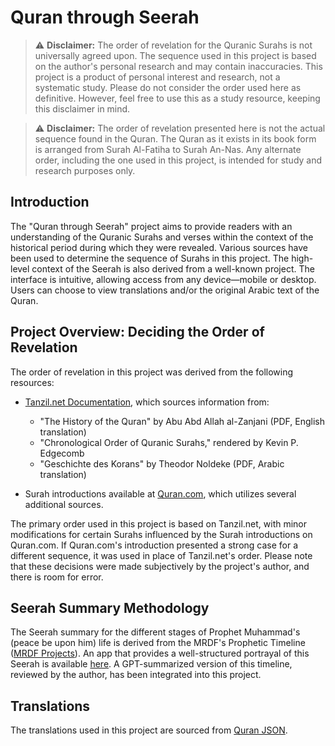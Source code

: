 # Quran through Seerah

> ⚠️ **Disclaimer:** The order of revelation for the Quranic Surahs is not universally agreed upon. The sequence used in this project is based on the author's personal research and may contain inaccuracies. This project is a product of personal interest and research, not a systematic study. Please do not consider the order used here as definitive. However, feel free to use this as a study resource, keeping this disclaimer in mind.

> ⚠️ **Disclaimer:** The order of revelation presented here is not the actual sequence found in the Quran. The Quran as it exists in its book form is arranged from Surah Al-Fatiha to Surah An-Nas. Any alternate order, including the one used in this project, is intended for study and research purposes only.

## Introduction

The "Quran through Seerah" project aims to provide readers with an understanding of the Quranic Surahs and verses within the context of the historical period during which they were revealed. Various sources have been used to determine the sequence of Surahs in this project. The high-level context of the Seerah is also derived from a well-known project. The interface is intuitive, allowing access from any device—mobile or desktop. Users can choose to view translations and/or the original Arabic text of the Quran.

## Project Overview: Deciding the Order of Revelation

The order of revelation in this project was derived from the following resources:

- [Tanzil.net Documentation](https://tanzil.net/docs/revelation_order), which sources information from:
  - "The History of the Quran" by Abu Abd Allah al-Zanjani (PDF, English translation)
  - "Chronological Order of Quranic Surahs," rendered by Kevin P. Edgecomb
  - "Geschichte des Korans" by Theodor Noldeke (PDF, Arabic translation)
  
- Surah introductions available at [Quran.com](https://quran.com/), which utilizes several additional sources.

The primary order used in this project is based on Tanzil.net, with minor modifications for certain Surahs influenced by the Surah introductions on Quran.com. If Quran.com's introduction presented a strong case for a different sequence, it was used in place of Tanzil.net's order. Please note that these decisions were made subjectively by the project's author, and there is room for error.

## Seerah Summary Methodology

The Seerah summary for the different stages of Prophet Muhammad's (peace be upon him) life is derived from the MRDF's Prophetic Timeline ([MRDF Projects](https://www.mrdf.co.uk/projects)). An app that provides a well-structured portrayal of this Seerah is available [here](https://gtaf.org/apps/seerah/). A GPT-summarized version of this timeline, reviewed by the author, has been integrated into this project.

## Translations

The translations used in this project are sourced from [Quran JSON](https://github.com/risan/quran-json).
